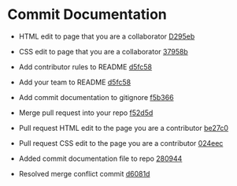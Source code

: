 # Commit Documentation
- HTML edit to page that you are a collaborator  [D295eb](https://github.com/aeoyu/cpnt201-a4-filora/commit/03d3c43bd361c31dd66e628856520d7e832358c9)

- CSS edit to page that you are a collaborator  [37958b](https://github.com/aeoyu/cpnt201-a4-filora/commit/37958b4d0a4c0b15accf5aca47eb0944d44cc288)
  
- Add contributor rules to README  [d5fc58](https://github.com/Haydenbeck-22/scavengit-game/commit/d5fc5898d65bac17f83ac2a256ce0ce3a367eb92)

- Add your team to README  [d5fc58](https://github.com/Haydenbeck-22/scavengit-game/commit/d5fc5898d65bac17f83ac2a256ce0ce3a367eb92)

- Add commit documentation to gitignore  [f5b366](https://github.com/Haydenbeck-22/scavengit-game/commit/f5b3661fb9db3f4fa5fd763ddf8ac240e0d60015)

- Merge pull request into your repo  [f52d5d](https://github.com/Haydenbeck-22/scavengit-game/commit/f52d5d7560cb359e949981d3a5407595b364f2b9)

- Pull request HTML edit to the page you are a contributor [be27c0](https://github.com/Haydenbeck-22/cpnt201-a4/commit/be27c02f08b00a3197d48099001dbeb0c3d8abaf)

- Pull request CSS edit to the page you are a contributor [024eec](https://github.com/Mysia14/cpnt201-a4/pull/1/commits/024eecc0a21dbbc278d872c0a158b571a83e7587)

- Added commit documentation file to repo [280944](https://github.com/Haydenbeck-22/scavengit-game/commit/28094478d9ee2afa8a81eed040785cb60400061a)

- Resolved merge conflict commit [d6081d](https://github.com/Haydenbeck-22/scavengit-game/commit/d6081d9b93da7ac399e8324802d8bd65d62881d8)